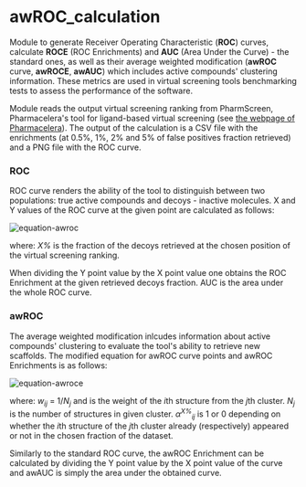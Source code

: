 # awROC_calculation

Module to generate Receiver Operating Characteristic (**ROC**) curves, calculate **ROCE** (ROC Enrichments) and **AUC** (Area Under the Curve) - the standard ones, as well as their average weighted modification (**awROC** curve, **awROCE**, **awAUC**) which includes active compounds' clustering information. These metrics are used in virtual screening tools benchmarking tests to assess the performance of the software.

Module reads the output virtual screening ranking from PharmScreen, Pharmacelera's tool for ligand-based virtual screening (see [the webpage of Pharmacelera](https://www.pharmacelera.com/)). The output of the calculation is a CSV file with the enrichments (at 0.5%, 1%, 2% and 5% of false positives fraction retrieved) and a PNG file with the ROC curve.

### ROC
ROC curve renders the ability of the tool to distinguish between two populations: true active compounds and decoys - inactive molecules. X and Y values of the ROC curve at the given point are calculated as follows:

![equation-awroc](https://lh6.googleusercontent.com/3Kjk2NAp9RFM6QeLDj8vIcV2rGwIjJzC3yJcctEFWlrE2tjjAigniNAKcaFuFbUg8SskbC41NfEwVBQafKH-=w1366-h635)

where: *X%* is the fraction of the decoys retrieved at the chosen position of the virtual screening ranking.

When dividing the Y point value by the X point value one obtains the ROC Enrichment at the given retrieved decoys fraction. AUC is the area under the whole ROC curve.

### awROC
The average weighted modification inlcudes information about active compounds' clustering to evaluate the tool's ability to retrieve new scaffolds. The modified equation for awROC curve points and awROC Enrichments is as follows:

![equation-awroce](https://lh3.googleusercontent.com/BDZF94Qp6gvr9exJZ6_hnjuyFakQpBDsk3YQaQSmgyKJfMQ8d5ceUHd34daasVrTQmSWOA305UTFy9rbZAne=w1366-h635)

where: *w<sub>ij</sub>* = 1/*N<sub>j</sub>* and is the weight of the *i*th structure from the *j*th cluster. *N<sub>j</sub>* is the number of structures in given cluster. *&alpha;<sup>X%</sup><sub>ij</sub>* is 1 or 0 depending on whether the *i*th structure of the *j*th cluster already (respectively) appeared or not in the chosen fraction of the dataset.

Similarly to the standard ROC curve, the awROC Enrichment can be calculated by dividing the Y point value by the X point value of the curve and awAUC is simply the area under the obtained curve.
